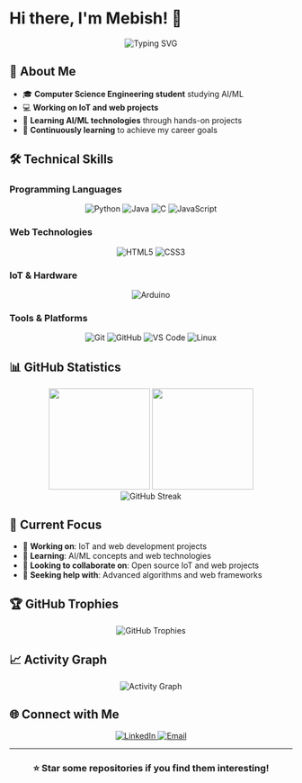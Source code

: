 # Hi there, I'm Mebish! 👋

<div align="center">
  <img src="https://readme-typing-svg.herokuapp.com?font=Fira+Code&pause=1000&color=2196F3&center=true&vCenter=true&width=435&lines=Computer+Science+Student;AI%2FML+Student;IoT+%26+Web+Developer;Always+Learning+New+Technologies" alt="Typing SVG" />
</div>

## 🚀 About Me

- 🎓 **Computer Science Engineering student** studying AI/ML
- 💻 **Working on IoT and web projects**
- 🤖 **Learning AI/ML technologies** through hands-on projects
- 🌱 **Continuously learning** to achieve my career goals

## 🛠️ Technical Skills

### Programming Languages
<p align="center">
  <img src="https://img.shields.io/badge/Python-3776AB?style=for-the-badge&logo=python&logoColor=white" alt="Python" />
  <img src="https://img.shields.io/badge/Java-ED8B00?style=for-the-badge&logo=openjdk&logoColor=white" alt="Java" />
  <img src="https://img.shields.io/badge/C-00599C?style=for-the-badge&logo=c&logoColor=white" alt="C" />
  <img src="https://img.shields.io/badge/JavaScript-F7DF1E?style=for-the-badge&logo=javascript&logoColor=black" alt="JavaScript" />
</p>

### Web Technologies
<p align="center">
  <img src="https://img.shields.io/badge/HTML5-E34F26?style=for-the-badge&logo=html5&logoColor=white" alt="HTML5" />
  <img src="https://img.shields.io/badge/CSS3-1572B6?style=for-the-badge&logo=css3&logoColor=white" alt="CSS3" />
</p>

### IoT & Hardware
<p align="center">
  <img src="https://img.shields.io/badge/Arduino-00979D?style=for-the-badge&logo=Arduino&logoColor=white" alt="Arduino" />
</p>

### Tools & Platforms
<p align="center">
  <img src="https://img.shields.io/badge/Git-F05032?style=for-the-badge&logo=git&logoColor=white" alt="Git" />
  <img src="https://img.shields.io/badge/GitHub-100000?style=for-the-badge&logo=github&logoColor=white" alt="GitHub" />
  <img src="https://img.shields.io/badge/VS%20Code-0078D4?style=for-the-badge&logo=visual%20studio%20code&logoColor=white" alt="VS Code" />
  <img src="https://img.shields.io/badge/Linux-FCC624?style=for-the-badge&logo=linux&logoColor=black" alt="Linux" />
</p>

## 📊 GitHub Statistics

<div align="center">
  <img height="180em" src="https://github-readme-stats.vercel.app/api?username=mebishp&show_icons=true&theme=tokyonight&include_all_commits=true&count_private=true&hide_border=true"/>
  <img height="180em" src="https://github-readme-stats.vercel.app/api/top-langs/?username=mebishp&layout=compact&langs_count=8&theme=tokyonight&hide_border=true"/>
</div>

<div align="center">
  <img src="https://github-readme-streak-stats.herokuapp.com/?user=mebishp&theme=tokyonight&hide_border=true" alt="GitHub Streak" />
</div>

## 🎯 Current Focus

- 🔭 **Working on**: IoT and web development projects
- 🌱 **Learning**: AI/ML concepts and web technologies
- 👯 **Looking to collaborate on**: Open source IoT and web projects
- 🤔 **Seeking help with**: Advanced algorithms and web frameworks

## 🏆 GitHub Trophies

<div align="center">
  <img src="https://github-profile-trophy.vercel.app/?username=mebishp&theme=tokyonight&no-frame=true&no-bg=false&margin-w=4" alt="GitHub Trophies" />
</div>

## 📈 Activity Graph

<div align="center">
  <img src="https://github-readme-activity-graph.vercel.app/graph?username=mebishp&theme=tokyo-night&hide_border=true" alt="Activity Graph" />
</div>

## 🌐 Connect with Me

<p align="center">
  <a href="https://linkedin.com/in/mebishp">
    <img src="https://img.shields.io/badge/LinkedIn-0077B5?style=for-the-badge&logo=linkedin&logoColor=white" alt="LinkedIn" />
  </a>
  <a href="mailto:mebishpm@gmail.com">
    <img src="https://img.shields.io/badge/Email-D14836?style=for-the-badge&logo=gmail&logoColor=white" alt="Email" />
  </a>
</p>

---

<div align="center">
  <h3>⭐️ Star some repositories if you find them interesting!</h3>
</div>
